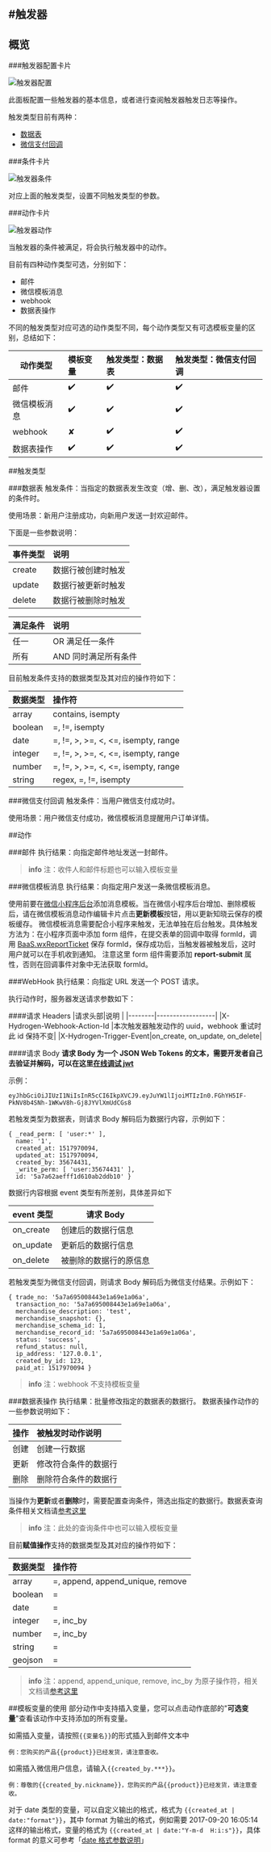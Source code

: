 #触发器
-------------

## 概览
###触发器配置卡片

![触发器配置](/images/dashboard/trigger-config.jpg)

此面板配置一些触发器的基本信息，或者进行查阅触发器触发日志等操作。

触发类型目前有两种：

- [数据表](#数据表)
- [微信支付回调](#微信支付回调)

###条件卡片

![触发器条件](/images/dashboard/trigger-condition.jpg)

对应上面的触发类型，设置不同触发类型的参数。

###动作卡片

![触发器动作](/images/dashboard/trigger-action.jpg)

当触发器的条件被满足，将会执行触发器中的动作。

目前有四种动作类型可选，分别如下：

- 邮件
- 微信模板消息
- webhook
- 数据表操作

不同的触发类型对应可选的动作类型不同，每个动作类型又有可选模板变量的区别，总结如下：

|动作类型    | 模板变量|触发类型：数据表  | 触发类型：微信支付回调 |
| ---------- | :-----  | :----  | :----------- |
|邮件        | ✔️      | ✔️     | ✔️           |      
|微信模板消息| ✔️      | ✔️     | ✔️           |   
|webhook     | ✘       | ✔️     | ✔️           |
|数据表操作  | ✔️      | ✔️     | ✔️           | 


##触发类型

###数据表
触发条件：当指定的数据表发生改变（增、删、改），满足触发器设置的条件时。

使用场景：新用户注册成功，向新用户发送一封欢迎邮件。

下面是一些参数说明：

|事件类型|说明             |
|:--------|:----------    |
|create  |数据行被创建时触发|
|update  |数据行被更新时触发|
|delete  |数据行被删除时触发|

|满足条件|说明                |
|:--     |:----------         |
|任一    |OR  满足任一条件    |
|所有    |AND 同时满足所有条件|

目前触发条件支持的数据类型及其对应的操作符如下：

|数据类型|操作符                             |
|:--     |:--------------------------------- |
|array   |contains, isempty                  |
|boolean |=, !=, isempty                     |
|date    |=, !=, >, >=, <, <=, isempty, range|
|integer |=, !=, >, >=, <, <=, isempty, range|
|number  |=, !=, >, >=, <, <=, isempty, range|
|string  |regex, =, !=, isempty              |


###微信支付回调
触发条件：当用户微信支付成功时。

使用场景：用户微信支付成功，微信模板消息提醒用户订单详情。

##动作

###邮件
执行结果：向指定邮件地址发送一封邮件。

>**info**
>注：收件人和邮件标题也可以输入模板变量

###微信模板消息
执行结果：向指定用户发送一条微信模板消息。

使用前要在[微信小程序后台][1]添加消息模板。当在微信小程序后台增加、删除模板后，请在微信模板消息动作编辑卡片点击**更新模板**按钮，用以更新知晓云保存的模板缓存。
微信模板消息需要配合小程序来触发，无法单独在后台触发。具体触发方法为：在小程序页面中添加 form 组件，在提交表单的回调中取得 formId，调用 [BaaS.wxReportTicket](../js-sdk/template-message.md) 保存 formId，保存成功后，当触发器被触发后，这时用户就可以在手机收到通知。
注意这里 form 组件需要添加 **report-submit** 属性，否则在回调事件对象中无法获取 formId。

###WebHook
执行结果：向指定 URL 发送一个 POST 请求。

执行动作时，服务器发送请求参数如下：

####请求 Headers
|请求头部|说明              |
|--------|------------------|
|X-Hydrogen-Webhook-Action-Id |本次触发器触发动作的 uuid，webhook 重试时此 id 保持不变|
|X-Hydrogen-Trigger-Event|on_create, on_update, on_delete|

####请求 Body
**请求 Body 为一个 JSON Web Tokens 的文本，需要开发者自己去验证并解码，可以在这里[在线调试 jwt](https://jwt.io/)**

示例：
```
eyJhbGciOiJIUzI1NiIsInR5cCI6IkpXVCJ9.eyJuYW1lIjoiMTIzIn0.FGhYH5IF-PkNV8b4SNh-1WKwV8h-Gj8JYVlXmUdCGs8
```

若触发类型为数据表，则请求 Body 解码后为数据行内容，示例如下：
```
{ _read_perm: [ 'user:*' ],
  name: '1',
  created_at: 1517970094,
  updated_at: 1517970094,
  created_by: 35674431,
  _write_perm: [ 'user:35674431' ],
  id: '5a7a62aefff1d610ab2ddb10' }
```
数据行内容根据 event 类型有所差别，具体差异如下

|event 类型 | 请求 Body                |
|-----------|--------------------------|
| on_create | 创建后的数据行信息     |
| on_update | 更新后的数据行信息     |
| on_delete | 被删除的数据行的原信息 |

若触发类型为微信支付回调，则请求 Body 解码后为微信支付结果。示例如下：
```
{ trade_no: '5a7a695008443e1a69e1a06a',
  transaction_no: '5a7a695008443e1a69e1a06a',
  merchandise_description: 'test',
  merchandise_snapshot: {},
  merchandise_schema_id: 1,
  merchandise_record_id: '5a7a695008443e1a69e1a06a',
  status: 'success',
  refund_status: null,
  ip_address: '127.0.0.1',
  created_by_id: 123,
  paid_at: 1517970094 }
```

> **info**
> 注：webhook 不支持模板变量


###数据表操作
执行结果：批量修改指定的数据表的数据行。
数据表操作动作的一些参数说明如下：

|操作  |被触发时动作说明    |
|:------|:---------------   |
|创建  |创建一行数据        |
|更新  |修改符合条件的数据行|
|删除  |删除符合条件的数据行|

当操作为**更新**或者**删除**时，需要配置查询条件，筛选出指定的数据行。数据表查询条件相关文档请[参考这里](schema.md)

> **info**
>注：此处的查询条件中也可以输入模板变量

目前**赋值操作**支持的数据类型及其对应的操作符如下：

|数据类型|操作符                          |
| :------| :---------------------------- |
|array   |=, append, append_unique, remove|
|boolean |=                               |
|date    |=                               |
|integer |=, inc_by                       |
|number  |=, inc_by                       |
|string  |=                               |
|geojson |=                               |

>**info**
>注：append, append_unique, remove, inc_by 为原子操作符，相关文档请[参考这里](../js-sdk/schema/update-record.md)

##模板变量的使用
部分动作中支持插入变量，您可以点击动作底部的"**可选变量**"查看该动作中支持添加的所有变量。    

如需插入变量，请按照`{{变量名}}`的形式插入到邮件文本中

    例：您购买的产品{{product}}已经发货，请注意查收。

如需插入微信用户信息，请输入`{{created_by.***}}`。

    例：尊敬的{{created_by.nickname}}，您购买的产品{{product}}已经发货，请注意查收。

对于 date 类型的变量，可以自定义输出的格式，格式为 `{{created_at | date:"format"}}`，其中 format 为输出的格式，例如需要 2017-09-20 16:05:14 这样的输出格式，变量的格式为 `{{created_at | date:"Y-m-d  H:i:s"}}`，具体 format 的意义可参考「[date 格式参数说明][2]」


  [1]: https://mp.weixin.qq.com/
  [2]: http://support.minapp.com/hc/kb/article/1085622/?from=draft